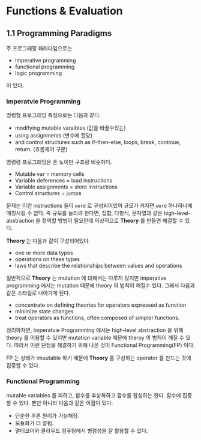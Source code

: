 # Functions & Evaluation

## 1.1 Programming Paradigms

주 프로그래밍 패러다임으로는 

- imperative programming
- functional programming
- logic programming 

이 있다.

### Imperatvie Programming

명령형 프로그래밍 특징으로는 다음과 같다. 

- modifying mutable varaibles (값을 바꿀수있는)
- using assignments (변수에 할당)
- and control structures such as if-then-else, loops, break, continue, return. (흐름제어 구문)

명령령 프로그래밍은 폰 노이만 구조랑 비슷하다.

- Mutable var = memory cells
- Variable deferences = load instructions 
- Variable assignments = store instructions
- Control structures = jumps

문제는 이런 instructions 들이 `word` 로 구성되어있어 규모가 커지면 `word` 하나하나에 매칭시킬 수 없다. 즉 규모를 늘리려 한다면, 집합, 다항식, 문자열과 같은 high-level-abstraction 을 정의할 방법이 필요한데 이상적으로 **Theory** 를 만들면 해결할 수 있다.

**Theory** 는 다음과 같이 구성되어있다.
- one or more data types
- operations on these types
- laws that describe the relationships between values and operations

일반적으로 **Theory** 는 mutation 에 대해서는 다루지 않지만 imperative programming 에서는 mutation 때문에 theory 의 법칙이 깨질수 있다. 그래서 다음과 같은 스타일로 나아가게 된다.

- concentrate on defining theories for operators expressed as function
- minimize state changes
- treat operators as functions, often composed of simpler functions.

정리하자면, Imperatvie Programming 에서는 high-level abstraction 을 위해 theory 를 이용할 수 있지만 mutation variable 때문에 theroy 의 법칙이 깨질 수 있다. 따라서 이런 단점을 해결하기 위해 나온 것이 Functional Programming(FP) 이다.

FP 는 상태가 imuutable 하기 때문에 **Theory** 를 구성하는 operator 를 만드는 것에 집중할 수 있다. 

### Functional Programming
mutable variables 를 피하고, 함수를 추상화하고 함수를 합성하는 한다. 함수에 집중 할 수 있다. 뿐만 아니라 다음과 같은 이점이 있다.

- 단순한 추론 원리가 가능해짐.
- 모듈화가 더 잘됨.
- 멀터코어와 클라우드 컴퓨팅에서 병령성을 잘 활용할 수 있다.